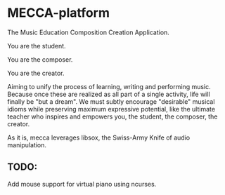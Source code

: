 # MECCA-platform
The Music Education Composition Creation Application.

You are the student.

You are the composer.

You are the creator.

Aiming to unify the process of learning, writing and performing music. Because once these are realized as all part of a single activity, life will finally be "but a dream". We must subtly encourage "desirable" musical idioms while preserving maximum expressive potential, like the ultimate teacher who inspires and empowers you, the student, the composer, the creator.


As it is, mecca leverages libsox, the Swiss-Army Knife of audio manipulation.

## TODO:

Add mouse support for virtual piano using ncurses.
